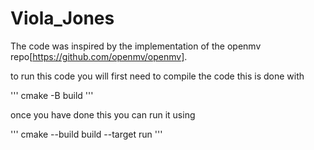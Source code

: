 # Viola_Jones

The code was inspired by the implementation of the openmv repo[https://github.com/openmv/openmv].

to run this code you will first need to compile the code this is done with

'''  cmake -B build  '''

once you have done this you can run it using       

''' cmake --build build --target run ''' 
